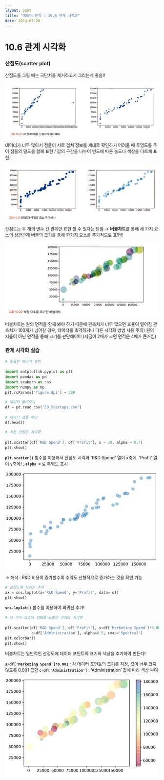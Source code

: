```yaml
---
layout: post
title: "데이터 분석 : 10.6 관계 시각화"
date: 2024-07-20
---
```

# 10.6 관계 시각화

### 산점도(scatter plot)

산점도를 그릴 때는 극단치를 제거하고서 그리는게 좋음!!

![1.png](/assets/img/posts/10.6/1.png)

데이터가 너무 많아서 점들이 서로 겹쳐 정보를 제대로 확인하기 어려울 때 투명도를 주어 점들의 밀도를 함께 표현 / 값의 구간을 나누어 빈도에 따른 농도나 색상을 다르게 표현

![2.png](/assets/img/posts/10.6/2.png)

산점도는 두 개의 변수 간 관계만 표현 할 수 있다는 단점 → **버블차트**를 통해 세 가지 요소의 상관관계 
버블의 크기를 통해 한가지 요소를 추가적으로 표현!!

![3.png](/assets/img/posts/10.6/3.png)

버블차트는 원의 면적을 함께 봐야 하기 때문에 관측치가 너무 많으면 효율이 떨어짐
관측치가 100개가 넘어갈 경우, 데이터를 축약하거나 다른 시각화 방법 사용
주의) 원의 지름이 아닌 면적을 통해 크기를 판단해야!!! (지금이 2배가 크면 면적은 4배가 큰거임)

### 관계 시각화 실습

```python
# 필요한 패키지 설치

import matplotlib.pyplot as plt
import pandas as pd
import seaborn as sns
import numpy as np
plt.rcParams['figure.dpi'] = 300
```

```python
# 데이터 불러오기
df = pd.read_csv('50_Startups.csv')

# 데이터 샘플 확인
df.head()
```

```python
# 기본 산점도 시각화

plt.scatter(df['R&D Spend'], df['Profit'], s = 50, alpha = 0.4)
plt.show()
```

**`plt.scatter()`** 함수를 이용해서 산점도 시각화
'R&D Spend' 열이 x축에, 'Profit' 열이 y축에! , **`alpha =`** 로 투명도 표시

![4.png](/assets/img/posts/10.6/4.png)

→ 해석 : R&D 비용이 증가할수록 수익도 선형적으로 증가하는 것을 확인 가능

```python
# 산점도에 회귀선 추가
ax = sns.lmplot(x='R&D Spend', y='Profit', data= df)
plt.show()
```

**`sns.lmplot()`** 함수를 이용하여 회귀선 추가!

```python
# 네 가지 요소의 정보를 포함한 산점도 시각화

plt.scatter(df['R&D Spend'], df['Profit'], s=df['Marketing Spend']*0.001, 
            c=df['Administration'], alpha=0.5, cmap='Spectral')
plt.colorbar()
plt.show()
```

버블차트는 일반적인 산점도에 데이터 포인트의 크기와 색상을 추가하여 만든다!

**`s=df['Marketing Spend']*0.001`** : 각 데이터 포인트의 크기를 지정, 값이 너무 크지 않도록 0.001 곱함
**`c=df['Administration']`** : ‘Administration’ 값에 따라 색상 부여

![5.png](/assets/img/posts/10.6/5.png)